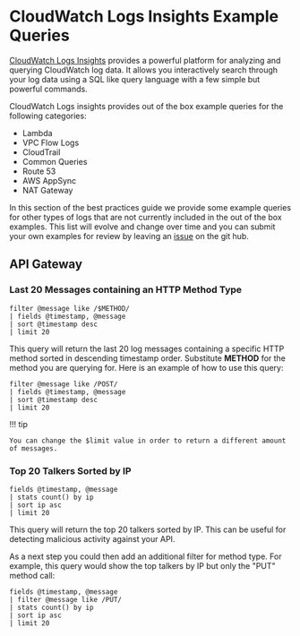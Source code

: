 # CloudWatch Logs Insights Example Queries

[CloudWatch Logs Insights](https://docs.aws.amazon.com/AmazonCloudWatch/latest/logs/AnalyzingLogData.html) provides a powerful platform for analyzing and querying CloudWatch log data. It allows you interactively search through your log data using a SQL like query language with a few simple but powerful commands. 

CloudWatch Logs insights provides out of the box example queries for the following categories:

- Lambda
- VPC Flow Logs
- CloudTrail
- Common Queries
- Route 53
- AWS AppSync
- NAT Gateway

In this section of the best practices guide we provide some example queries for other types of logs that are not currently included in the out of the box examples. This list will evolve and change over time and you can submit your own examples for review by leaving an [issue](https://github.com/aws-observability/observability-best-practices/issues) on the git hub.

## API Gateway

### Last 20 Messages containing an HTTP Method Type

```
filter @message like /$METHOD/ 
| fields @timestamp, @message
| sort @timestamp desc
| limit 20
```

This query will return the last 20 log messages containing a specific HTTP method sorted in descending timestamp order. Substitute **METHOD** for the method you are querying for. Here is an example of how to use this query:

```
filter @message like /POST/ 
| fields @timestamp, @message
| sort @timestamp desc
| limit 20
```

!!! tip

    You can change the $limit value in order to return a different amount of messages.


### Top 20 Talkers Sorted by IP

```
fields @timestamp, @message
| stats count() by ip
| sort ip asc
| limit 20
```

This query will return the top 20 talkers sorted by IP. This can be useful for detecting malicious activity against your API.

As a next step you could then add an additional filter for method type. For example, this query would show the top talkers by IP but only the "PUT" method call:

```
fields @timestamp, @message
| filter @message like /PUT/
| stats count() by ip
| sort ip asc
| limit 20
```
